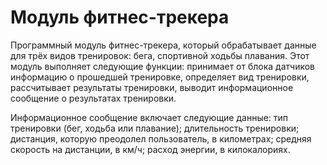# Модуль фитнес-трекера

Программный модуль фитнес-трекера, который обрабатывает 
данные для трёх видов тренировок: 
    бега, 
    спортивной ходьбы 
    плавания. 
Этот модуль выполняет следующие функции:
    принимает от блока датчиков информацию о прошедшей тренировке,
    определяет вид тренировки,
    рассчитывает результаты тренировки,
    выводит информационное сообщение о результатах тренировки.

Информационное сообщение включает следующие данные:
    тип тренировки (бег, ходьба или плавание);
    длительность тренировки;
    дистанция, которую преодолел пользователь, в километрах;
    средняя скорость на дистанции, в км/ч;
    расход энергии, в килокалориях.
